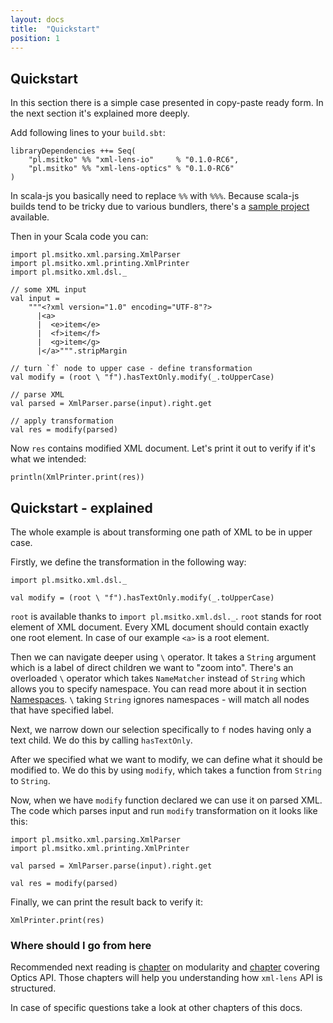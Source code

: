 ```yaml
---
layout: docs
title:  "Quickstart"
position: 1
---
```


## Quickstart

In this section there is a simple case presented in copy-paste ready form. In the next section it's
explained more deeply.

Add following lines to your `build.sbt`:

```
libraryDependencies ++= Seq(
	"pl.msitko" %% "xml-lens-io"     % "0.1.0-RC6",
	"pl.msitko" %% "xml-lens-optics" % "0.1.0-RC6"
)
```

In scala-js you basically need to replace `%%` with `%%%`. Because scala-js builds tend to be tricky
due to various bundlers, there's a [sample project](https://github.com/note/xml-lens-scala-js-example)
available.

Then in your Scala code you can:

```tut:silent
import pl.msitko.xml.parsing.XmlParser
import pl.msitko.xml.printing.XmlPrinter
import pl.msitko.xml.dsl._

// some XML input
val input =
    """<?xml version="1.0" encoding="UTF-8"?>
      |<a>
      |  <e>item</e>
      |  <f>item</f>
      |  <g>item</g>
      |</a>""".stripMargin

// turn `f` node to upper case - define transformation
val modify = (root \ "f").hasTextOnly.modify(_.toUpperCase)

// parse XML
val parsed = XmlParser.parse(input).right.get

// apply transformation
val res = modify(parsed)
```

Now `res` contains modified XML document. Let's print it out to verify if it's what we intended:

```tut:book
println(XmlPrinter.print(res))
```

## Quickstart - explained

The whole example is about transforming one path of XML to be in upper case.

Firstly, we define the transformation in the following way:

```tut:book
import pl.msitko.xml.dsl._

val modify = (root \ "f").hasTextOnly.modify(_.toUpperCase)
```

`root` is available thanks to `import pl.msitko.xml.dsl._`. `root` stands for root element of XML
document. Every XML document should contain exactly one root element. In case of our example `<a>`
is a root element.

Then we can navigate deeper using `\` operator. It takes a `String` argument which is a label of direct children we want to
"zoom into". There's an overloaded `\` operator which takes `NameMatcher` instead of `String` which allows you to specify
namespace. You can read more about it in section [Namespaces](docs/namespaces.html). `\` taking `String` ignores namespaces -
will match all nodes that have specified label.

Next, we narrow down our selection specifically to `f` nodes having only a text child. We do this by calling `hasTextOnly`.

After we specified what we want to modify, we can define what it should be modified to. We do this by using `modify`,
which takes a function from `String` to `String`.

Now, when we have `modify` function declared we can use it on parsed XML. The code which parses input and
run `modify` transformation on it looks like this:

```tut:silent
import pl.msitko.xml.parsing.XmlParser
import pl.msitko.xml.printing.XmlPrinter

val parsed = XmlParser.parse(input).right.get

val res = modify(parsed)
```

Finally, we can print the result back to verify it:

```tut:book
XmlPrinter.print(res)
```

### Where should I go from here

Recommended next reading is [chapter](docs/modularity.html) on modularity and [chapter](docs/optics.html)
covering Optics API. Those chapters will help you understanding how `xml-lens` API is structured.

In case of specific questions take a look at other chapters of this docs.
